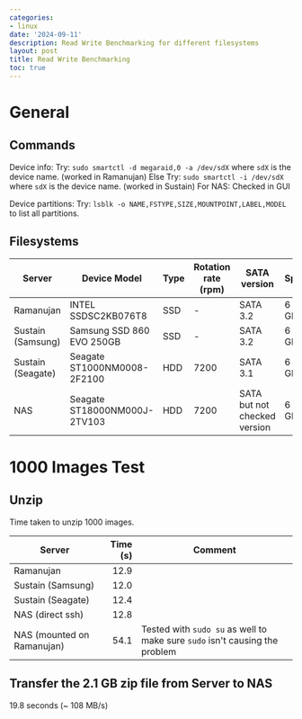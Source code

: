 ```yaml
---
categories:
- linux
date: '2024-09-11'
description: Read Write Benchmarking for different filesystems
layout: post
title: Read Write Benchmarking
toc: true
---
```


# General

## Commands

Device info:
    Try: `sudo smartctl -d megaraid,0 -a /dev/sdX` where `sdX` is the device name. (worked in Ramanujan)
    Else Try: `sudo smartctl -i /dev/sdX` where `sdX` is the device name. (worked in Sustain)
    For NAS: Checked in GUI

Device partitions:
    Try: `lsblk -o NAME,FSTYPE,SIZE,MOUNTPOINT,LABEL,MODEL` to list all partitions.

## Filesystems

| Server            | Device Model                 | Type | Rotation rate (rpm) | SATA version                 | Speed  | Capacity |
| ----------------- | ---------------------------- | ---- | ------------------- | ---------------------------- | ------ | -------- |
| Ramanujan         | INTEL SSDSC2KB076T8          | SSD  | -                   | SATA 3.2                     | 6 Gb/s | 7.68 TB  |
| Sustain (Samsung) | Samsung SSD 860 EVO 250GB    | SSD  | -                   | SATA 3.2                     | 6 Gb/s | 250 GB   |
| Sustain (Seagate) | Seagate ST1000NM0008-2F2100  | HDD  | 7200                | SATA 3.1                     | 6 Gb/s | 1 TB     |
| NAS               | Seagate ST18000NM000J-2TV103 | HDD  | 7200                | SATA but not checked version | 6 Gb/s | 16.37 TB |

# 1000 Images Test

## Unzip
Time taken to unzip 1000 images.

| Server                     | Time (s) | Comment                                                                     |
| -------------------------- | -------: | --------------------------------------------------------------------------- |
| Ramanujan                  |     12.9 |                                                                             |
| Sustain (Samsung)          |     12.0 |                                                                             |
| Sustain (Seagate)          |     12.4 |                                                                             |
| NAS (direct ssh)           |     12.8 |                                                                             |
| NAS (mounted on Ramanujan) |     54.1 | Tested with `sudo su` as well to make sure `sudo` isn't causing the problem |

## Transfer the 2.1 GB zip file from Server to NAS
19.8 seconds (~ 108 MB/s)